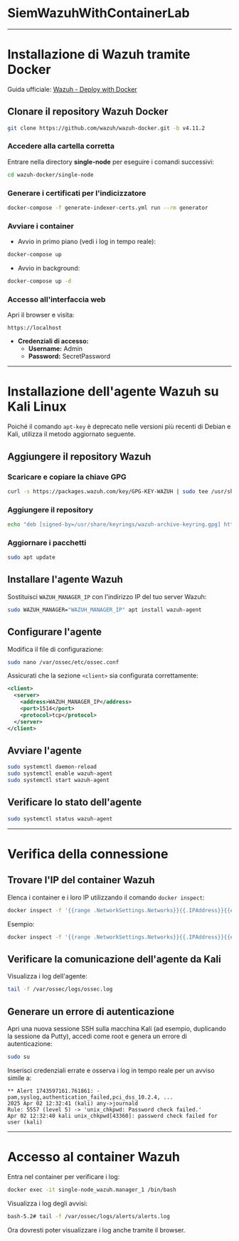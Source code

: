 # SiemWazuhWithContainerLab
---

# Installazione di Wazuh tramite Docker

Guida ufficiale: [Wazuh - Deploy with Docker](https://documentation.wazuh.com/current/deployment-options/docker/wazuh-container.html)

## Clonare il repository Wazuh Docker

```bash
git clone https://github.com/wazuh/wazuh-docker.git -b v4.11.2
```

### Accedere alla cartella corretta

Entrare nella directory **single-node** per eseguire i comandi successivi:

```bash
cd wazuh-docker/single-node
```

### Generare i certificati per l'indicizzatore

```bash
docker-compose -f generate-indexer-certs.yml run --rm generator
```

### Avviare i container

- Avvio in primo piano (vedi i log in tempo reale):

```bash
docker-compose up
```

- Avvio in background:

```bash
docker-compose up -d
```

### Accesso all'interfaccia web

Apri il browser e visita:

```
https://localhost
```

- **Credenziali di accesso:**
  - **Username:** Admin
  - **Password:** SecretPassword

---

# Installazione dell'agente Wazuh su Kali Linux

Poiché il comando `apt-key` è deprecato nelle versioni più recenti di Debian e Kali, utilizza il metodo aggiornato seguente.

## Aggiungere il repository Wazuh

### Scaricare e copiare la chiave GPG

```bash
curl -s https://packages.wazuh.com/key/GPG-KEY-WAZUH | sudo tee /usr/share/keyrings/wazuh-archive-keyring.gpg
```

### Aggiungere il repository

```bash
echo "deb [signed-by=/usr/share/keyrings/wazuh-archive-keyring.gpg] https://packages.wazuh.com/4.x/apt/ stable main" | sudo tee /etc/apt/sources.list.d/wazuh.list
```

### Aggiornare i pacchetti

```bash
sudo apt update
```

## Installare l'agente Wazuh

Sostituisci `WAZUH_MANAGER_IP` con l'indirizzo IP del tuo server Wazuh:

```bash
sudo WAZUH_MANAGER="WAZUH_MANAGER_IP" apt install wazuh-agent
```

## Configurare l'agente

Modifica il file di configurazione:

```bash
sudo nano /var/ossec/etc/ossec.conf
```

Assicurati che la sezione `<client>` sia configurata correttamente:

```xml
<client>
  <server>
    <address>WAZUH_MANAGER_IP</address>
    <port>1514</port>
    <protocol>tcp</protocol>
  </server>
</client>
```

## Avviare l'agente

```bash
sudo systemctl daemon-reload
sudo systemctl enable wazuh-agent
sudo systemctl start wazuh-agent
```

## Verificare lo stato dell'agente

```bash
sudo systemctl status wazuh-agent
```

---

# Verifica della connessione

## Trovare l'IP del container Wazuh

Elenca i container e i loro IP utilizzando il comando `docker inspect`:

```bash
docker inspect -f '{{range .NetworkSettings.Networks}}{{.IPAddress}}{{end}}' nome_container_wazuh
```

Esempio:

```bash
docker inspect -f '{{range .NetworkSettings.Networks}}{{.IPAddress}}{{end}}' wazuh
```

## Verificare la comunicazione dell'agente da Kali

Visualizza i log dell'agente:

```bash
tail -f /var/ossec/logs/ossec.log
```

## Generare un errore di autenticazione

Apri una nuova sessione SSH sulla macchina Kali (ad esempio, duplicando la sessione da Putty), accedi come root e genera un errore di autenticazione:

```bash
sudo su
```

Inserisci credenziali errate e osserva i log in tempo reale per un avviso simile a:

```
** Alert 1743597161.761861: - pam,syslog,authentication_failed,pci_dss_10.2.4, ...
2025 Apr 02 12:32:41 (kali) any->journald
Rule: 5557 (level 5) -> 'unix_chkpwd: Password check failed.'
Apr 02 12:32:40 kali unix_chkpwd[43360]: password check failed for user (kali)
```

---

# Accesso al container Wazuh

Entra nel container per verificare i log:

```bash
docker exec -it single-node_wazuh.manager_1 /bin/bash
```

Visualizza i log degli avvisi:

```bash
bash-5.2# tail -f /var/ossec/logs/alerts/alerts.log
```

Ora dovresti poter visualizzare i log anche tramite il browser.
